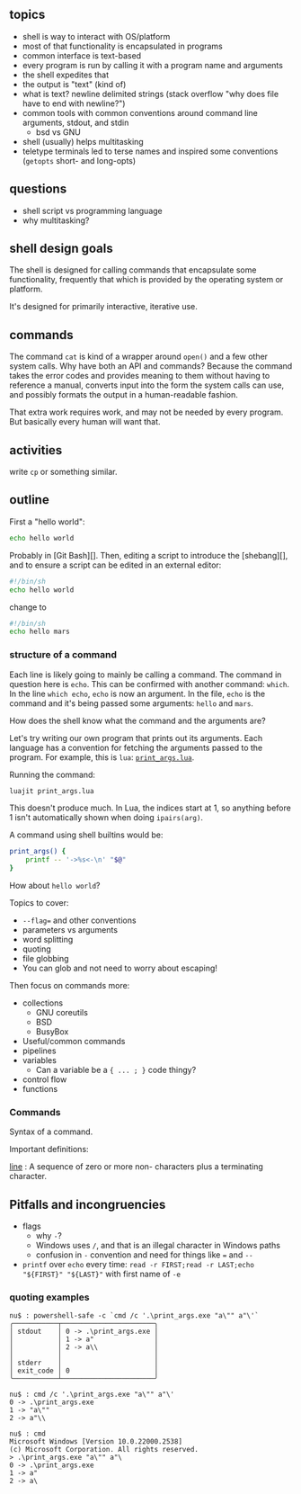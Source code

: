 ## topics

- shell is way to interact with OS/platform
- most of that functionality is encapsulated in programs
- common interface is text-based
- every program is run by calling it with a program name and arguments
- the shell expedites that
- the output is "text" (kind of)
- what is text? newline delimited strings (stack overflow "why does file have to end with newline?")
- common tools with common conventions around command line arguments, stdout, and stdin
  - bsd vs GNU
- shell (usually) helps multitasking
- teletype terminals led to terse names and inspired some conventions (`getopts` short- and long-opts)

## questions

- shell script vs programming language
- why multitasking?

## shell design goals

The shell is designed for calling commands that encapsulate some functionality, frequently that which is provided by the operating system or platform.

It's designed for primarily interactive, iterative use.

## commands

The command `cat` is kind of a wrapper around `open()` and a few other system calls. Why have both an API and commands? Because the command takes the error codes and provides meaning to them without having to reference a manual, converts input into the form the system calls can use, and possibly formats the output in a human-readable fashion.

That extra work requires work, and may not be needed by every program. But basically every human will want that.

## activities

write `cp` or something similar.

## outline

First a "hello world":

```sh
echo hello world
```

Probably in [Git Bash][]. Then, editing a script to introduce the [shebang][], and to ensure a script can be edited in an external editor:

```sh
#!/bin/sh
echo hello world
```

change to

```sh
#!/bin/sh
echo hello mars
```

### structure of a command

Each line is likely going to mainly be calling a command. The command in question here is `echo`. This can be confirmed with another command: `which`. In the line `which echo`, `echo` is now an argument. In the file, `echo` is the command and it's being passed some arguments: `hello` and `mars`.

How does the shell know what the command and the arguments are?

Let's try writing our own program that prints out its arguments. Each language has a convention for fetching the arguments passed to the program. For example, this is `lua`: [`print_args.lua`](./print_args.lua).

Running the command:

```sh
luajit print_args.lua
```

This doesn't produce much. In Lua, the indices start at 1, so anything before 1 isn't automatically shown when doing `ipairs(arg)`.

A command using shell builtins would be:

```sh
print_args() {
    printf -- '->%s<-\n' "$@"
}
```

How about `hello world`?

Topics to cover:

- `--flag=` and other conventions
- parameters vs arguments
- word splitting
- quoting
- file globbing
- You can glob and not need to worry about escaping!

Then focus on commands more:

- collections
    - GNU coreutils
    - BSD
    - BusyBox
- Useful/common commands
- pipelines
- variables
  - Can a variable be a `{ ... ; }` code thingy?
- control flow
- functions

### Commands

Syntax of a command.

Important definitions:

[line][]
: A sequence of zero or more non- <newline> characters plus a terminating <newline> character.


## Pitfalls and incongruencies

- flags
  - why `-`?
  - Windows uses `/`, and that is an illegal character in Windows paths
  - confusion in `-` convention and need for things like `=` and `--`
- `printf` over `echo` every time: `read -r FIRST;read -r LAST;echo "${FIRST}" "${LAST}"` with first name of `-e`

### quoting examples

```text
nu$ : powershell-safe -c `cmd /c '.\print_args.exe "a\"" a"\'`
╭───────────┬───────────────────────╮
│ stdout    │ 0 -> .\print_args.exe │
│           │ 1 -> a"               │
│           │ 2 -> a\\              │
│           │                       │
│ stderr    │                       │
│ exit_code │ 0                     │
╰───────────┴───────────────────────╯

nu$ : cmd /c '.\print_args.exe "a\"" a"\'
0 -> .\print_args.exe
1 -> "a\""
2 -> a"\\

nu$ : cmd
Microsoft Windows [Version 10.0.22000.2538]
(c) Microsoft Corporation. All rights reserved.
> .\print_args.exe "a\"" a"\
0 -> .\print_args.exe
1 -> a"
2 -> a\
```


[shell doc]: <https://people.csail.mit.edu/saltzer/Multics/Multics-Documents/MDN/MDN-4.pdf>
[shell history]: <https://multicians.org/shell.html>
[shell wiki]: <https://en.wikipedia.org/wiki/Shell_(computing)>
[thoughtbot]: <https://thoughtbot.com/blog/the-unix-shells-humble-if>
[phoenix cheatsheet]: <https://phoenixnap.com/kb/linux-commands-cheat-sheet>
[rich's tricks]: <https://www.etalabs.net/sh_tricks.html>
[shellhaters]: <https://shellhaters.org/>
[pure sh bible]: <https://github.com/dylanaraps/pure-sh-bible>
[Unix filesystem]: <https://en.wikipedia.org/wiki/Unix_filesystem>
[grymoire sh]: <https://www.grymoire.com/Unix/Sh.html>
[whynot csh]: <http://www.faqs.org/faqs/unix-faq/shell/csh-whynot/>
[grymoire no csh]: <https://www.grymoire.com/Unix/CshTop10.txt>
[grymoire csh]: <https://www.grymoire.com/Unix/Csh.html>
[csh wiki]: <https://en.wikipedia.org/wiki/C_shell#Design_objectives_and_features>
[posix spec]: <https://pubs.opengroup.org/onlinepubs/9699919799/toc.htm>
[line]: <https://pubs.opengroup.org/onlinepubs/9699919799/basedefs/V1_chap03.html#tag_03_206>
[text file]: <https://pubs.opengroup.org/onlinepubs/9699919799/basedefs/V1_chap03.html#tag_03_403>
[term vs shell]: <https://learn.microsoft.com/en-us/windows/terminal/faq#what-is-the-difference-between-a-shell-and-a-terminal>
